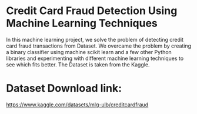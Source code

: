 # Credit Card Fraud Detection Using Machine Learning Techniques
In this machine learning project, we solve the problem of detecting credit card fraud transactions from Dataset. We overcame the problem by creating a binary classifier using machine scikit learn and a few other Python libraries and experimenting with different machine learning techniques to see which fits better. The Dataset is taken from the Kaggle. 
# Dataset Download link: 
https://www.kaggle.com/datasets/mlg-ulb/creditcardfraud
